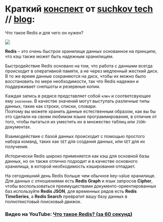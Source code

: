 # Краткий [конспект](https://suchkov.tech/%d1%87%d1%82%d0%be-%d1%82%d0%b0%d0%ba%d0%be%d0%b5-redis-%d0%b8-%d0%b4%d0%bb%d1%8f-%d1%87%d0%b5%d0%b3%d0%be-%d0%be%d0%bd-%d0%bd%d1%83%d0%b6%d0%b5%d0%bd/) от [suchkov tech](https://www.youtube.com/@suchkov-tech) // [blog](https://suchkov.tech/blog/):
Что такое Redis и для чего он нужен?

![](https://suchkov.tech/wp-content/uploads/2024/01/image-6.png)

**Redis** – это очень быстрое хранилище данных основанное на принципе, что кэш также может быть надежным хранилищем.

Быстродействие Redis основано на том, что работа с данными всегда происходит в оперативной памяти, а не через медленный жесткий диск. В то же время данные сохраняются на диск, чтобы их можно было восстановить по мере необходимости, так что Redis надежен и поддерживает снепшоты и резервные копии.

Каждая запись в редисе представляет собой `ключ` и соответсвующее ему `значение`. В качестве значений могут выступать различные типы данных, такие как строки, списки, словари.  
Поэтому вы можете хранить данные естественным образом, как вы бы это сделали на своем любимом языке программирования, в отличие от того, чтобы пытаться их уместить их в множество таблиц или `JSON`-документах.

Взаимодействие с базой данных происходит с помощью простого набора команд, таких как `SET` для создания данных, или `GET` для их получения.

Исторически Redis широко применяется как кэш для основной базы данных, но он также отлично подходит и в качестве основного хранилища, в которой необходимость кэширования отпадает.

На сегодняшний день Redis больше чем обычное key-value хранилище.  
Для данных с отношениями есть **Redis Graph** и язык запросов **Cipher**, чтобы воспользоваться преимуществами документо-ориентированных баз используйте **Redis JSON**, для временных рядов есть **Redis TimeSeries**, а **Redis Search** превратит вашу базу данных в полнотекстовый поисковый движок.

### Видео на YouTube:  [Что такое **Redis**? (за 60 секунд)](https://youtu.be/nma6sLjjKQs?si=YXknRf_kpfPvCaMx)

